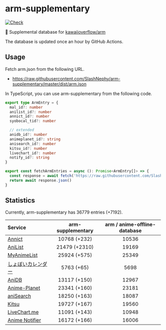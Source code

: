 # arm-supplementary

[![Check](https://github.com/SlashNephy/arm-supplementary/actions/workflows/check-node.yml/badge.svg)](https://github.com/SlashNephy/arm-supplementary/actions/workflows/check-node.yml)

💊 Supplemental database for [kawaiioverflow/arm](https://github.com/kawaiioverflow/arm)

The database is updated once an hour by GitHub Actions.

## Usage

Fetch arm.json from the following URL.

- https://raw.githubusercontent.com/SlashNephy/arm-supplementary/master/dist/arm.json

In TypeScript, you can use arm-supplementary from the following code.

```TypeScript
export type ArmEntry = {
  mal_id?: number
  anilist_id?: number
  annict_id?: number
  syobocal_tid?: number

  // extended
  anidb_id?: number
  animeplanet_id?: string
  anisearch_id?: number
  kitsu_id?: number
  livechart_id?: number
  notify_id?: string
}

export const fetchArmEntries = async (): Promise<ArmEntry[]> => {
  const response = await fetch('https://raw.githubusercontent.com/SlashNephy/arm-supplementary/master/dist/arm.json')
  return await response.json()
}
```

## Statistics

Currently, arm-supplementary has 36779 entries (+7192).

| Service                                     | arm-supplementary | arm / anime-offline-database |
| :------------------------------------------ | :---------------: | :--------------------------: |
| [Annict](https://annict.com)                |   10768 (+232)    |            10536             |
| [AniList](https://anilist.co)               |   21479 (+2310)   |            19169             |
| [MyAnimeList](https://myanimelist.net)      |   25924 (+575)    |            25349             |
| [しょぼいカレンダー](https://cal.syoboi.jp) |    5763 (+65)     |             5698             |
| [AniDB](https://anidb.net)                  |   13117 (+150)    |            12967             |
| [Anime-Planet](https://anime-planet.com)    |   23341 (+160)    |            23181             |
| [aniSearch](https://anisearch.com)          |   18250 (+163)    |            18087             |
| [Kitsu](https://kitsu.io)                   |   19727 (+167)    |            19560             |
| [LiveChart.me](https://livechart.me)        |   11091 (+143)    |            10948             |
| [Anime Notifier](https://notify.moe)        |   16172 (+166)    |            16006             |
